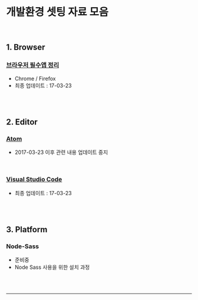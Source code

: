 # 개발환경 셋팅 자료 모음



<br>

## 1. Browser

### [브라우저 필수앱 정리](https://github.com/seong-jin/Web-Dev-Setting/blob/master/browser/browsers.md)

* Chrome / Firefox
* 최종 업데이트 : 17-03-23




<br><br>




## 2. Editor



### [Atom](https://github.com/seong-jin/Web-Dev-Setting/blob/master/editor/Atom.md)

* 2017-03-23 이후 관련 내용 업데이트 중지


<br>

### [Visual Studio Code](https://github.com/seong-jin/Web-Dev-Setting/blob/master/editor/VSCode.md)

* 최종 업데이트 : 17-03-23




<br><br>



## 3. Platform

### Node-Sass

* 준비중
* Node Sass 사용을 위한 설치 과정




<br><br>

---



